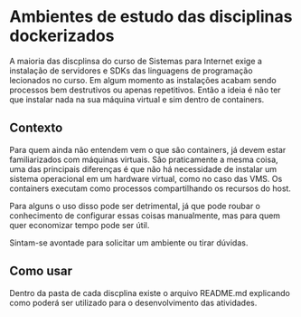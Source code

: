 # Ambientes de estudo das disciplinas dockerizados

A maioria das discplinsa do curso de Sistemas para Internet exige a instalação de servidores e SDKs das linguagens de programação lecionados no curso.
Em algum momento as instalações acabam sendo processos bem destrutivos ou apenas repetitivos.
Então a ideia é não ter que instalar nada na sua máquina virtual e sim dentro de containers.


## Contexto

Para quem ainda não entendem vem o que são containers, já devem estar familiarizados com máquinas virtuais.
São praticamente a mesma coisa, uma das principais diferenças é que não há necessidade de instalar um sistema operacional em um hardware virtual, como no caso das VMS.
Os containers executam como processos compartilhando os recursos do host.

Para alguns o uso disso pode ser detrimental, já que pode roubar o conhecimento de configurar essas coisas manualmente, mas para quem quer economizar tempo pode ser útil.

Sintam-se avontade para solicitar um ambiente ou tirar dúvidas.


## Como usar

Dentro da pasta de cada discplina existe o arquivo README.md explicando como poderá ser utilizado para o desenvolvimento das atividades.